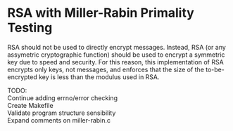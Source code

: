 # RSA with Miller-Rabin Primality Testing

RSA should not be used to directly encrypt messages. Instead, RSA (or any assymetric cryptographic function) should be used to encrypt a symmetric key due to speed and security. For this reason, this implementation of RSA encrypts
only keys, not messages, and enforces that the size of the to-be-encrypted key is less than the modulus used in RSA.

TODO:  
    Continue adding errno/error checking  
    Create Makefile  
    Validate program structure sensibility  
    Expand comments on miller-rabin.c   
    
